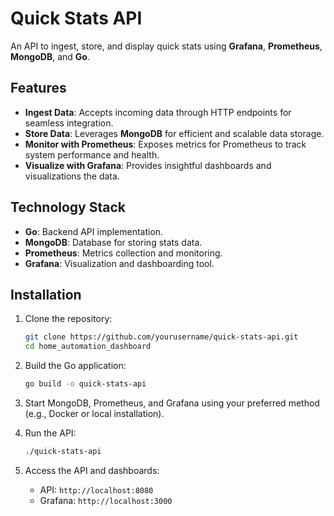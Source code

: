 
# Quick Stats API

An API to ingest, store, and display quick stats using **Grafana**, **Prometheus**, **MongoDB**, and **Go**.

## Features

- **Ingest Data**: Accepts incoming data through HTTP endpoints for seamless integration.
- **Store Data**: Leverages **MongoDB** for efficient and scalable data storage.
- **Monitor with Prometheus**: Exposes metrics for Prometheus to track system performance and health.
- **Visualize with Grafana**: Provides insightful dashboards and visualizations the data.

## Technology Stack

- **Go**: Backend API implementation.
- **MongoDB**: Database for storing stats data.
- **Prometheus**: Metrics collection and monitoring.
- **Grafana**: Visualization and dashboarding tool.

## Installation

1. Clone the repository:
   ```bash
   git clone https://github.com/yourusername/quick-stats-api.git
   cd home_automation_dashboard
   ```

2. Build the Go application:
   ```bash
   go build -o quick-stats-api
   ```

3. Start MongoDB, Prometheus, and Grafana using your preferred method (e.g., Docker or local installation).

4. Run the API:
   ```bash
   ./quick-stats-api
   ```

5. Access the API and dashboards:
   - API: `http://localhost:8080`
   - Grafana: `http://localhost:3000`
